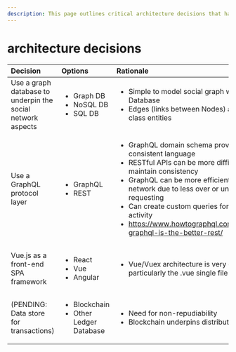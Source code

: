 ```yaml
---
description: This page outlines critical architecture decisions that have been made
---
```


# architecture decisions

<table>
  <thead>
    <tr>
      <th style="text-align:left">Decision</th>
      <th style="text-align:left">Options</th>
      <th style="text-align:left">Rationale</th>
      <th style="text-align:left">Implications</th>
    </tr>
  </thead>
  <tbody>
    <tr>
      <td style="text-align:left">Use a graph database to underpin the social network aspects</td>
      <td style="text-align:left">
        <ul>
          <li>Graph DB</li>
          <li>NoSQL DB</li>
          <li>SQL DB</li>
        </ul>
      </td>
      <td style="text-align:left">
        <ul>
          <li>Simple to model social graph with Graph Database</li>
          <li>Edges (links between Nodes) are first class entities</li>
        </ul>
      </td>
      <td style="text-align:left"></td>
    </tr>
    <tr>
      <td style="text-align:left">Use a GraphQL protocol layer</td>
      <td style="text-align:left">
        <ul>
          <li>GraphQL</li>
          <li>REST</li>
        </ul>
      </td>
      <td style="text-align:left">
        <ul>
          <li>GraphQL domain schema provides consistent language</li>
          <li>RESTful APIs can be more difficult to maintain consistency</li>
          <li>GraphQL can be more efficient on network due to less over or under requesting</li>
          <li>Can create custom queries for each activity</li>
          <li><a href="https://www.howtographql.com/basics/1-graphql-is-the-better-rest/">https://www.howtographql.com/basics/1-graphql-is-the-better-rest/</a>
          </li>
        </ul>
      </td>
      <td style="text-align:left">Will need to train dev team in GraphQL</td>
    </tr>
    <tr>
      <td style="text-align:left">Vue.js as a front-end SPA framework</td>
      <td style="text-align:left">
        <ul>
          <li>React</li>
          <li>Vue</li>
          <li>Angular</li>
        </ul>
      </td>
      <td style="text-align:left">
        <ul>
          <li>Vue/Vuex architecture is very clean, particularly the .vue single file</li>
        </ul>
      </td>
      <td style="text-align:left">Need to ensure Dev team on board with this</td>
    </tr>
    <tr>
      <td style="text-align:left">(PENDING: Data store for transactions)</td>
      <td style="text-align:left">
        <ul>
          <li>Blockchain</li>
          <li>Other Ledger Database</li>
        </ul>
      </td>
      <td style="text-align:left">
        <ul>
          <li>Need for non-repudiability</li>
          <li>Blockchain underpins distributed trust</li>
        </ul>
      </td>
      <td style="text-align:left">May be overkill. Dev training.</td>
    </tr>
  </tbody>
</table>

